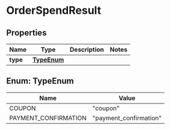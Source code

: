 
# OrderSpendResult

## Properties
Name | Type | Description | Notes
------------ | ------------- | ------------- | -------------
**type** | [**TypeEnum**](#TypeEnum) |  | 



<a name="TypeEnum"></a>
## Enum: TypeEnum
Name | Value
---- | -----
COUPON | &quot;coupon&quot;
PAYMENT_CONFIRMATION | &quot;payment_confirmation&quot;



